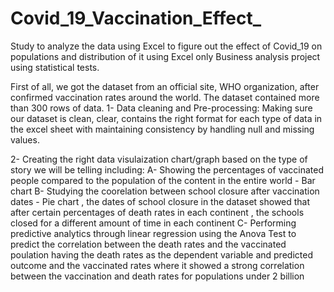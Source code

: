 # Covid_19_Vaccination_Effect_
Study to analyze the data using Excel to figure out the effect of Covid_19 on populations and distribution of it using Excel only 
Business analysis project using statistical tests.

First of all, we got the dataset from an official site, WHO organization, after confirmed vaccination rates around the world.
The dataset contained more than 300 rows of data.
1- Data cleaning and Pre-processing: Making sure our dataset is clean, clear, contains the right format for each type of data in the excel sheet
with maintaining consistency by handling null and missing values.

2- Creating the right data visulaization chart/graph based on the type of story we will be telling including:
  A- Showing the percentages of vaccinated people compared to the population of the content in the entire world  - Bar chart
  B- Studying the coorelation between school closure after vaccination dates - Pie chart , the dates of school closure in the dataset showed that after certain percentages of death rates in each continent , the schools closed for a different amount of time in each continent
  C- Performing predictive analytics through linear regression using the Anova Test to predict the correlation between the death rates and the vaccinated poulation having the death rates as the dependent variable and predicted outcome and the vaccinated rates where it showed a strong correlation between the vaccination and death rates for populations under 2 billion
  

